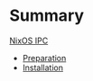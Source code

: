 # Summary

[NixOS IPC](./intro.md)
- [Preparation](./preparation.md)
- [Installation](./installation.md)
